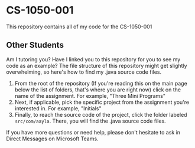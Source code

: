 # CS-1050-001

This repository contains all of my code for the CS-1050-001

## Other Students

Am I tutoring you? Have I linked you to this repository for you to see my code as an example? The file structure of this repository might get slightly overwhelming, so here's how to find my .java source code files.

1. From the root of the repository (If you're reading this on the main page below the list of folders, that's where you are right now) click on the name of the assignment. For example, "Three Mini Programs"
2. Next, if applicable, pick the specific project from the assignment you're interested in. For example, "Initials"
3. Finally, to reach the source code of the project, click the folder labeled ``src/com/aayla``. There, you will find the .java source code files.

If you have more questions or need help, please don't hesitate to ask in Direct Messages on Microsoft Teams.